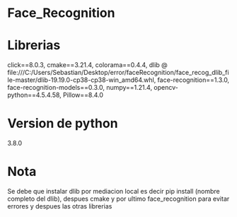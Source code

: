 # Face_Recognition
# Librerias
click==8.0.3,
cmake==3.21.4,
colorama==0.4.4,
dlib @ file:///C:/Users/Sebastian/Desktop/error/faceRecognition/face_recog_dlib_file-master/dlib-19.19.0-cp38-cp38-win_amd64.whl,
face-recognition==1.3.0,
face-recognition-models==0.3.0,
numpy==1.21.4,
opencv-python==4.5.4.58,
Pillow==8.4.0

# Version de python 
3.8.0

# Nota
Se debe que instalar dlib por mediacion local es decir pip install (nombre completo del dlib), despues cmake y por ultimo face_recognition para evitar errores y despues las otras librerias
